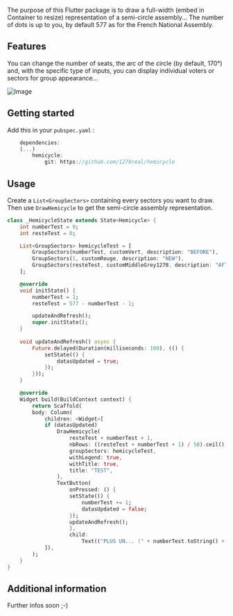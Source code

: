 <!-- 
This README describes the package. If you publish this package to pub.dev,
this README's contents appear on the landing page for your package.

For information about how to write a good package README, see the guide for
[writing package pages](https://dart.dev/guides/libraries/writing-package-pages). 

For general information about developing packages, see the Dart guide for
[creating packages](https://dart.dev/guides/libraries/create-library-packages)
and the Flutter guide for
[developing packages and plugins](https://flutter.dev/developing-packages). 
-->

The purpose of this Flutter package is to draw a full-width (embed in Container to resize) representation of a semi-circle assembly...
The number of dots is up to you, by default 577 as for the French National Assembly.

## Features

You can change the number of seats, the arc of the circle (by default, 170°) and, with the specific type of inputs, you can display individual voters or sectors for group appearance...

![Image](https://github.com/1278real/hemicycle/assets/groupes.png)

## Getting started

Add this in your ```pubspec.yaml``` :
```dart
    dependencies:
    (...)
        hemicycle:
            git: https://github.com/1278real/hemicycle
```

## Usage

Create a ```List<GroupSectors>``` containing every sectors you want to draw.
Then use ```DrawHemicycle``` to get the semi-circle assembly representation. 

```dart
class _HemicycleState extends State<Hemicycle> {
    int numberTest = 0;
    int resteTest = 0;

    List<GroupSectors> hemicycleTest = [
        GroupSectors(numberTest, customVert, description: "BEFORE"),
        GroupSectors(1, customRouge, description: "NEW"),
        GroupSectors(resteTest, customMiddleGrey1278, description: "AFTER")
    ];

    @override
    void initState() {
        numberTest = 1;
        resteTest = 577 - numberTest - 1;

        updateAndRefresh();
        super.initState();
    }
    
    void updateAndRefresh() async {
        Future.delayed(Duration(milliseconds: 100), (() {
            setState(() {
                datasUpdated = true;
            });
        }));
    }

    @override
    Widget build(BuildContext context) {
        return Scaffold(
        body: Column(
            children: <Widget>[
            if (datasUpdated)
                DrawHemicycle(
                    resteTest + numberTest + 1,
                    nbRows: ((resteTest + numberTest + 1) / 50).ceil(),
                    groupSectors: hemicycleTest,
                    withLegend: true,
                    withTitle: true,
                    title: "TEST",
                ),
                TextButton(
                    onPressed: () {
                    setState(() {
                        numberTest += 1;
                        datasUpdated = false;
                    });
                    updateAndRefresh();
                    },
                    child:
                        Text(("PLUS UN... (" + numberTest.toString() + ")"))),
            ]),
        );
    }
}
```

## Additional information

Further infos soon ;-)